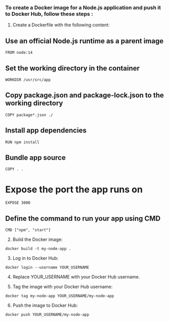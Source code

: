 ### To create a Docker image for a Node.js application and push it to Docker Hub, follow these steps :

1. Create a Dockerfile with the following content:

## Use an official Node.js runtime as a parent image
```
FROM node:14
```
## Set the working directory in the container
```
WORKDIR /usr/src/app
```
## Copy package.json and package-lock.json to the working directory
```
COPY package*.json ./
```
## Install app dependencies
```
RUN npm install
```
## Bundle app source
```
COPY . .
```
# Expose the port the app runs on
```
EXPOSE 3000
```
## Define the command to run your app using CMD
```
CMD ["npm", "start"]
```

2. Build the Docker image:
```
docker build -t my-node-app .
```
3. Log in to Docker Hub:
```
docker login --username YOUR_USERNAME
```

4. Replace YOUR_USERNAME with your Docker Hub username.


5. Tag the image with your Docker Hub username:
```
docker tag my-node-app YOUR_USERNAME/my-node-app
```

6. Push the image to Docker Hub:
```
docker push YOUR_USERNAME/my-node-app
```
